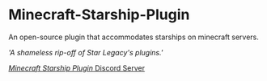 # Minecraft-Starship-Plugin
An open-source plugin that accommodates starships on minecraft servers.

*'A shameless rip-off of Star Legacy's plugins.'*

[*Minecraft Starship Plugin* Discord Server]( https://discord.gg/yhduWCPCrU "*Minecraft Starship Plugin* Discord Server")
